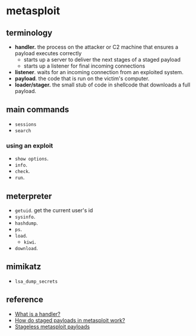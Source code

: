 # metasploit

## terminology

- **handler.** the process on the attacker or C2 machine that ensures a payload executes correctly
  - starts up a server to deliver the next stages of a staged payload
  - starts up a listener for final incoming connections
- **listener**. waits for an incoming connection from an exploited system.
- **payload**. the code that is run on the victim's computer.
- **loader/stager.** the small stub of code in shellcode that downloads a full payload.

## main commands
- `sessions`
- `search`

### using an exploit
- `show options`.
- `info`.
- `check`.
- `run`.

## meterpreter
- `getuid`. get the current user's id
- `sysinfo`.
- `hashdump`.
- `ps`.
- `load`.
  - `kiwi`.
- `download`.
    
## mimikatz
- `lsa_dump_secrets`

## reference

- [What is a handler?](https://docs.rapid7.com/metasploit/working-with-payloads/)
- [How do staged payloads in metasploit work?](https://buffered.io/posts/staged-vs-stageless-handlers/)
- [Stageless metasploit payloads](https://blog.rapid7.com/2015/03/25/stageless-meterpreter-payloads/)
